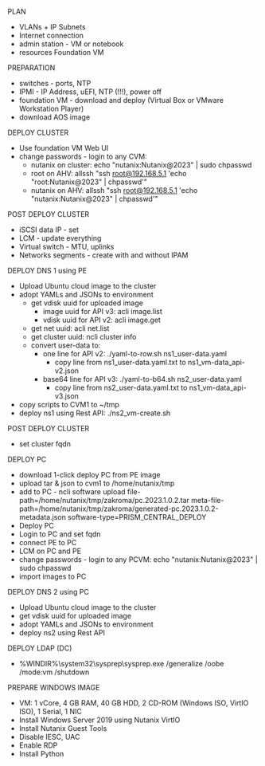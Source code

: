 PLAN
 - VLANs + IP Subnets
 - Internet connection
 - admin station - VM or notebook
 - resources Foundation VM

 PREPARATION
 - switches - ports, NTP
 - IPMI - IP Address, uEFI, NTP (!!!), power off
 - foundation VM - download and deploy (Virtual Box or VMware Workstation Player)
 - download AOS image

DEPLOY CLUSTER
 - Use foundation VM Web UI
 - change passwords - login to any CVM:
   - nutanix on cluster:  echo "nutanix:Nutanix@2023" | sudo chpasswd
   - root on AHV:         allssh "ssh root@192.168.5.1 'echo \"root:Nutanix@2023\" | chpasswd'"
   - nutanix on AHV:      allssh "ssh root@192.168.5.1 'echo \"nutanix:Nutanix@2023\" | chpasswd'"

POST DEPLOY CLUSTER
 - iSCSI data IP - set
 - LCM - update everything
 - Virtual switch - MTU, uplinks
 - Networks segments - create with and without IPAM

DEPLOY DNS 1 using PE
 - Upload Ubuntu cloud image to the cluster
 - adopt YAMLs and JSONs to environment
    - get vdisk uuid for uploaded image
      - image uuid for API v3: acli image.list
      - vdisk uuid for API v2: acli image.get <image uuid>
    - get net uuid: acli net.list
    - get cluster uuid: ncli cluster info
    - convert user-data to:
      - one line    for API v2: ./yaml-to-row.sh ns1_user-data.yaml
        - copy line from ns1_user-data.yaml.txt to ns1_vm-data_api-v2.json
      - base64 line for API v3: ./yaml-to-b64.sh ns2_user-data.yaml
        - copy line from ns2_user-data.yaml.txt to ns1_vm-data_api-v3.json
 - copy scripts to CVM1 to ~/tmp
 - deploy ns1 using Rest API: ./ns2_vm-create.sh

POST DEPLOY CLUSTER
 - set cluster fqdn

DEPLOY PC
 - download 1-click deploy PC from PE image
 - upload tar & json to cvm1 to /home/nutanix/tmp
 - add to PC -  ncli software upload file-path=/home/nutanix/tmp/zakroma/pc.2023.1.0.2.tar meta-file-path=/home/nutanix/tmp/zakroma/generated-pc.2023.1.0.2-metadata.json  software-type=PRISM_CENTRAL_DEPLOY
 - Deploy PC
 - Login to PC and set fqdn
 - connect PE to PC
 - LCM on PC and PE
 - change passwords - login to any PCVM: echo "nutanix:Nutanix@2023" | sudo chpasswd
 - import images to PC


DEPLOY DNS 2 using PC
 - Upload Ubuntu cloud image to the cluster
 - get vdisk uuid for uploaded image
 - adopt YAMLs and JSONs to environment
 - deploy ns2 using Rest API

DEPLOY LDAP (DC)
 - %WINDIR%\system32\sysprep\sysprep.exe /generalize /oobe /mode:vm /shutdown
 

PREPARE WINDOWS IMAGE
 - VM: 1 vCore, 4 GB RAM, 40 GB HDD, 2 CD-ROM (Windows ISO, VirtIO ISO), 1 Serial, 1 NIC
 - Install Windows Server 2019 using Nutanix VirtIO
 - Install Nutanix Guest Tools
 - Disable IESC, UAC
 - Enable RDP
 - Install Python
 